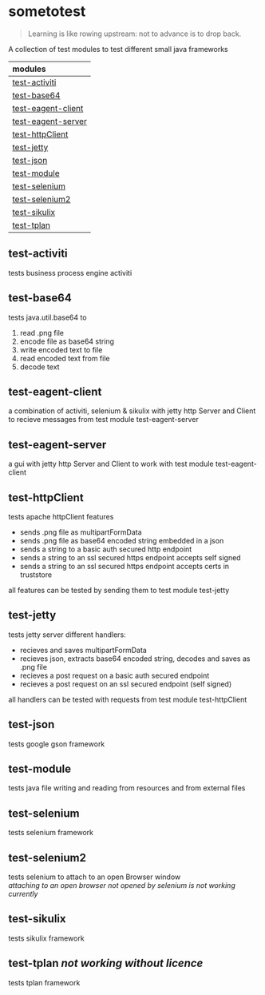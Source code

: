 # sometotest

>Learning is like rowing upstream: not to advance is to drop back.

A collection of test modules to test different small java frameworks

|modules                                        |
|:----------------------------------------------|
|[test-activiti](#test-activiti)                |
|[test-base64](#test-base64)                    |
|[test-eagent-client](#test-eagent-client)      |
|[test-eagent-server](#test-eagent-server)      |
|[test-httpClient](#test-httpclient)            |
|[test-jetty](#test-jetty)                      |
|[test-json](#test-json)                        |
|[test-module](#test-module)                    |
|[test-selenium](#test-selenium)                |
|[test-selenium2](#test-selenium2)              |
|[test-sikulix](#test-sikulix)                  |
|[test-tplan](#test-tplan)                      |



## test-activiti
tests business process engine activiti

## test-base64
tests java.util.base64 to
 1. read .png file
 2. encode file as base64 string
 3. write encoded text to file
 4. read encoded text from file
 5. decode text
 
## test-eagent-client
a combination of activiti, selenium & sikulix with jetty http Server and Client to recieve messages from test module test-eagent-server

## test-eagent-server
a gui with jetty http Server and Client to work with test module test-eagent-client

## test-httpClient
tests apache httpClient features
* sends .png file as multipartFormData
* sends .png file as base64 encoded string embedded in a json
* sends a string to a basic auth secured http endpoint
* sends a string to an ssl secured https endpoint accepts self signed
* sends a string to an ssl secured https endpoint accepts certs in truststore

all features can be tested by sending them to test module test-jetty

## test-jetty
tests jetty server different handlers:
* recieves and saves multipartFormData
* recieves json, extracts base64 encoded string, decodes and saves as .png file
* recieves a post request on a basic auth secured endpoint
* recieves a post request on an ssl secured endpoint (self signed)

all handlers can be tested with requests from test module test-httpClient 

## test-json
tests google gson framework

## test-module
tests java file writing and reading from resources and from external files

## test-selenium
tests selenium framework

## test-selenium2
tests selenium to attach to an open Browser window  
*attaching to an open browser not opened by selenium is not working currently*

## test-sikulix
tests sikulix framework

## test-tplan *not working without licence*
tests tplan framework


